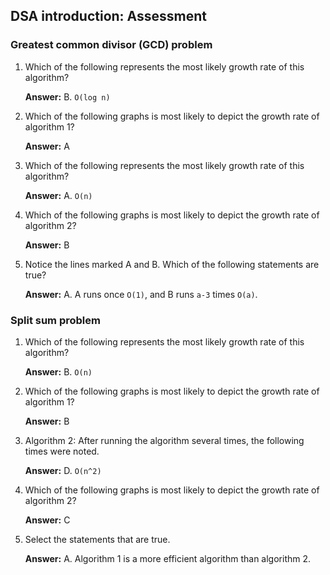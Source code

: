 ## DSA introduction: Assessment

### Greatest common divisor (GCD) problem

1. Which of the following represents the most likely growth rate of this algorithm?

    **Answer:** B. `O(log n)`

2. Which of the following graphs is most likely to depict the growth rate of algorithm 1?

    **Answer:** A

3. Which of the following represents the most likely growth rate of this algorithm?

    **Answer:** A. `O(n)`

4. Which of the following graphs is most likely to depict the growth rate of algorithm 2?

    **Answer:** B

5. Notice the lines marked A and B. Which of the following statements are true?

    **Answer:** A. A runs once `O(1)`, and B runs `a-3` times `O(a)`.


### Split sum problem

1. Which of the following represents the most likely growth rate of this algorithm?

    **Answer:** B. `O(n)`

2. Which of the following graphs is most likely to depict the growth rate of algorithm 1?

    **Answer:** B

3. Algorithm 2: After running the algorithm several times, the following times were noted.

    **Answer:** D. `O(n^2)`

4. Which of the following graphs is most likely to depict the growth rate of algorithm 2?

    **Answer:** C

5. Select the statements that are true.

    **Answer:** A. Algorithm 1 is a more efficient algorithm than algorithm 2.
